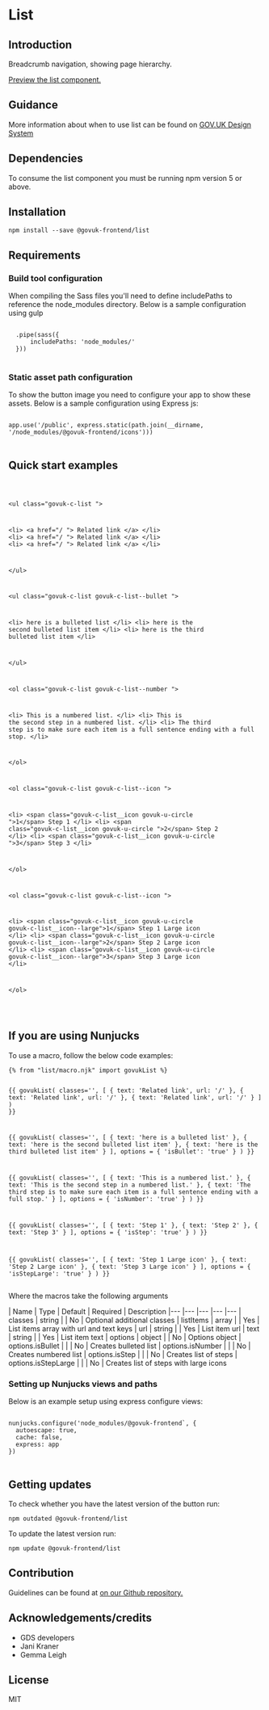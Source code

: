 


<h1 class="govuk-u-heading-36">
List
</h1>

<h2 class="govuk-u-heading-24">Introduction</h2>
<p class="govuk-u-core-24">
  Breadcrumb navigation, showing page hierarchy.
</p>


<p class="govuk-u-copy-19">
<a href="http://govuk-frontend-review.herokuapp.com/components/list/preview">Preview the list component.
</a>
</p>

<h2 class="govuk-u-heading-24">Guidance</h2>

<p class="govuk-u-copy-19">
  More information about when to use list can be found on <a href="http://www.linktodesignsystem.com/list" title="Link to read guidance on the use of list on Gov.uk Design system website">GOV.UK Design System</a>
</p>

<h2 class="govuk-u-heading-24">Dependencies</h2>

<p class="govuk-u-copy-19">To consume the list component you must be running npm version 5 or above. </p>

<p class="govuk-u-copy-19"></p>

<h2 class="govuk-u-heading-24">Installation</h2>
<pre><code>npm install --save @govuk-frontend/list</code></pre>

<h2 class="govuk-u-heading-24">Requirements</h2>
<h3 class="govuk-u-bold-19">Build tool configuration</h3>
<p class="govuk-u-copy-19">When compiling the Sass files you'll need to define includePaths to reference the node_modules directory. Below is a sample configuration using gulp</p>
<pre>
<code>
  .pipe(sass({
      includePaths: 'node_modules/'
  }))
</code>
</pre>

<h3 class="govuk-u-bold-19">Static asset path configuration</h3>
<p class="govuk-u-copy-19">To show the button image you need to configure your app to show these assets. Below is a sample configuration using Express js:</p>
<pre>
<code>
app.use('/public', express.static(path.join(__dirname, '/node_modules/@govuk-frontend/icons')))
</code>
</pre>

<h2 class="govuk-u-heading-24">Quick start examples</h2>
<p class="govuk-u-copy-19"></p>
<pre>
<code>
  
&lt;ul class=&quot;govuk-c-list &quot;&gt;

  &lt;li&gt;
&lt;a href=&quot;/ &quot;&gt;        Related link
&lt;/a&gt;  &lt;/li&gt;
  &lt;li&gt;
&lt;a href=&quot;/ &quot;&gt;        Related link
&lt;/a&gt;  &lt;/li&gt;
  &lt;li&gt;
&lt;a href=&quot;/ &quot;&gt;        Related link
&lt;/a&gt;  &lt;/li&gt;

&lt;/ul&gt;


&lt;ul class=&quot;govuk-c-list govuk-c-list--bullet &quot;&gt;

  &lt;li&gt;
        here is a bulleted list
  &lt;/li&gt;
  &lt;li&gt;
        here is the second bulleted list item
  &lt;/li&gt;
  &lt;li&gt;
        here is the third bulleted list item
  &lt;/li&gt;

&lt;/ul&gt;


&lt;ol class=&quot;govuk-c-list govuk-c-list--number &quot;&gt;

  &lt;li&gt;
        This is a numbered list.
  &lt;/li&gt;
  &lt;li&gt;
        This is the second step in a numbered list.
  &lt;/li&gt;
  &lt;li&gt;
        The third step is to make sure each item is a full sentence ending with a full stop.
  &lt;/li&gt;

&lt;/ol&gt;


&lt;ol class=&quot;govuk-c-list govuk-c-list--icon &quot;&gt;

  &lt;li&gt;
      &lt;span class=&quot;govuk-c-list__icon govuk-u-circle &quot;&gt;1&lt;/span&gt;
      Step 1
  &lt;/li&gt;
  &lt;li&gt;
      &lt;span class=&quot;govuk-c-list__icon govuk-u-circle &quot;&gt;2&lt;/span&gt;
      Step 2
  &lt;/li&gt;
  &lt;li&gt;
      &lt;span class=&quot;govuk-c-list__icon govuk-u-circle &quot;&gt;3&lt;/span&gt;
      Step 3
  &lt;/li&gt;

&lt;/ol&gt;


&lt;ol class=&quot;govuk-c-list govuk-c-list--icon &quot;&gt;

  &lt;li&gt;
      &lt;span class=&quot;govuk-c-list__icon govuk-u-circle govuk-c-list__icon--large&quot;&gt;1&lt;/span&gt;
      Step 1 Large icon
  &lt;/li&gt;
  &lt;li&gt;
      &lt;span class=&quot;govuk-c-list__icon govuk-u-circle govuk-c-list__icon--large&quot;&gt;2&lt;/span&gt;
      Step 2 Large icon
  &lt;/li&gt;
  &lt;li&gt;
      &lt;span class=&quot;govuk-c-list__icon govuk-u-circle govuk-c-list__icon--large&quot;&gt;3&lt;/span&gt;
      Step 3 Large icon
  &lt;/li&gt;

&lt;/ol&gt;


</code>
</pre>


<h2 class="govuk-u-heading-24">If you are using Nunjucks</h2>
<p class="govuk-u-copy-19">To use a macro, follow the below code examples:</p>
<pre><code>{% from &quot;list/macro.njk&quot; import govukList %}

{{ govukList(
  classes=&#39;&#39;,
  [
    {
      text: &#39;Related link&#39;,
      url: &#39;/&#39;
    },
    {
      text: &#39;Related link&#39;,
      url: &#39;/&#39;
    },
    {
      text: &#39;Related link&#39;,
      url: &#39;/&#39;
    }
  ]
) }}

{{ govukList(
  classes=&#39;&#39;,
  [
    {
      text: &#39;here is a bulleted list&#39;
    },
    {
      text: &#39;here is the second bulleted list item&#39;
    },
    {
      text: &#39;here is the third bulleted list item&#39;
    }
  ],
  options = {
    &#39;isBullet&#39;: &#39;true&#39;
  }
) }}

{{ govukList(
  classes=&#39;&#39;,
  [
    {
      text: &#39;This is a numbered list.&#39;
    },
    {
      text: &#39;This is the second step in a numbered list.&#39;
    },
    {
      text: &#39;The third step is to make sure each item is a full sentence ending with a full stop.&#39;
    }
  ],
  options = {
    &#39;isNumber&#39;: &#39;true&#39;
  }
) }}

{{ govukList(
  classes=&#39;&#39;,
  [
    {
      text: &#39;Step 1&#39;
    },
    {
      text: &#39;Step 2&#39;
    },
    {
      text: &#39;Step 3&#39;
    }
  ],
  options = {
    &#39;isStep&#39;: &#39;true&#39;
  }
) }}

{{ govukList(
  classes=&#39;&#39;,
  [
    {
      text: &#39;Step 1 Large icon&#39;
    },
    {
      text: &#39;Step 2 Large icon&#39;
    },
    {
      text: &#39;Step 3 Large icon&#39;
    }
  ],
  options = {
    &#39;isStepLarge&#39;: &#39;true&#39;
  }
) }}
</code></pre>

<p class="govuk-u-copy-19">Where the macros take the following arguments</p>

<div>
<!-- TODO: Use the table macro here and pass it component argument data -->
| Name                | Type   | Default | Required | Description
|---                  |---     |---      |---       |---
| classes             | string |         | No       | Optional additional classes
| listItems           | array  |         | Yes      | List items array with url and text keys
| url                 | string |         | Yes      | List item url
| text                | string |         | Yes      | List item text
| options             | object |         | No       | Options object
| options.isBullet    |        |         | No       | Creates bulleted list
| options.isNumber    |        |         | No       | Creates numbered list
| options.isStep      |        |         | No       | Creates list of steps
| options.isStepLarge |        |         | No       | Creates list of steps with large icons
</div>

<h3 class="govuk-u-bold-19">Setting up Nunjucks views and paths</h3>
<p class="govuk-u-copy-19">Below is an example setup using express configure views:</p>
<pre>
<code>
nunjucks.configure('node_modules/@govuk-frontend`, {
  autoescape: true,
  cache: false,
  express: app
})
</code>
</pre>

<h2 class="govuk-u-heading-24">Getting updates</h2>

<p class="govuk-u-copy-19">To check whether you have the latest version of the button run:</p>

<pre><code>npm outdated @govuk-frontend/list</code></pre>

<p class="govuk-u-copy-19">To update the latest version run:</p>

<pre><code>npm update @govuk-frontend/list</code></pre>

<h2 class="govuk-u-heading-24">Contribution</h2>
<p class="govuk-u-copy-19">
  Guidelines can be found at <a href="https://github.com/alphagov/govuk-frontend/blob/master/CONTRIBUTING.md" title="link to contributing guidelines on our github repository">on our Github repository.</a>
</p>

<h2 class="govuk-u-heading-24">Acknowledgements/credits</h2>

<ul class="govuk-c-list ">

  <li>
        GDS developers
  </li>
  <li>
        Jani Kraner
  </li>
  <li>
        Gemma Leigh
  </li>

</ul>


<h2 class="govuk-u-heading-24">License</h2>
<p class="govuk-u-copy-19">MIT</p>
